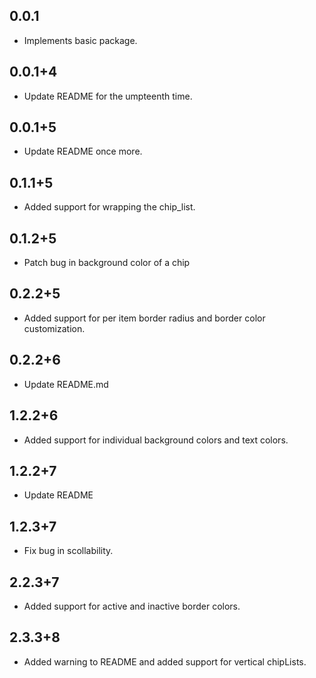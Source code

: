 ## 0.0.1

* Implements basic package.

## 0.0.1+4

* Update README for the umpteenth time.

## 0.0.1+5

* Update README once more.

## 0.1.1+5

* Added support for wrapping the chip_list.

## 0.1.2+5

* Patch bug in background color of a chip

## 0.2.2+5

* Added support for per item border radius and border color customization.

## 0.2.2+6

* Update README.md

## 1.2.2+6

* Added support for individual background colors and text colors.

## 1.2.2+7

* Update README

## 1.2.3+7

* Fix bug in scollability.

## 2.2.3+7

* Added support for active and inactive border colors.

## 2.3.3+8

* Added warning to README and added support for vertical chipLists.

